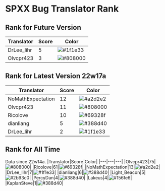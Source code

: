 # SPXX Bug Translator Rank
## Rank for Future Version
|Translator|Score|Color|
|---|---|---|
|DrLee_lihr|5|![#1f1e33](https://via.placeholder.com/15/1f1e33/000000?text=+)|
|Olvcpr423|3|![#808000](https://via.placeholder.com/15/808000/000000?text=+)|
## Rank for Latest Version 22w17a
|Translator|Score|Color|
|---|---|---|
|NoMathExpectation|12|![#a2d2e2](https://via.placeholder.com/15/a2d2e2/000000?text=+)|
|Olvcpr423|11|![#808000](https://via.placeholder.com/15/808000/000000?text=+)|
|Ricolove|10|![#69328f](https://via.placeholder.com/15/69328f/000000?text=+)|
|dianliang|5|![#388d40](https://via.placeholder.com/15/388d40/000000?text=+)|
|DrLee_lihr|2|![#1f1e33](https://via.placeholder.com/15/1f1e33/000000?text=+)|
## Rank for All Time
Data since 22w14a.
|Translator|Score|Color|
|---|---|---|
|Olvcpr423|75|![#808000](https://via.placeholder.com/15/808000/000000?text=+)|
|Ricolove|61|![#69328f](https://via.placeholder.com/15/69328f/000000?text=+)|
|NoMathExpectation|13|![#a2d2e2](https://via.placeholder.com/15/a2d2e2/000000?text=+)|
|DrLee_lihr|7|![#1f1e33](https://via.placeholder.com/15/1f1e33/000000?text=+)|
|dianliang|6|![#388d40](https://via.placeholder.com/15/388d40/000000?text=+)|
|Light_Beacon|5|![#2b93c0](https://via.placeholder.com/15/2b93c0/000000?text=+)|
|PercyDan|4|![#388d40](https://via.placeholder.com/15/388d40/000000?text=+)|
|Lakeus|4|![#156fe6](https://via.placeholder.com/15/156fe6/000000?text=+)|
|KaplanSteve|1|![#388d40](https://via.placeholder.com/15/388d40/000000?text=+)|